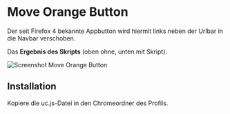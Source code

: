 # Move Orange Button
Der seit Firefox 4 bekannte Appbutton wird hiermit links neben der Urlbar in die Navbar verschoben.

Das **Ergebnis des Skripts** (oben ohne, unten mit Skript):

![Screenshot Move Orange Button](https://github.com/ardiman/userChrome.js/raw/master/moveorangebutton/scr_moveorgbtn.png)

## Installation
Kopiere die uc.js-Datei in den Chromeordner des Profils.

